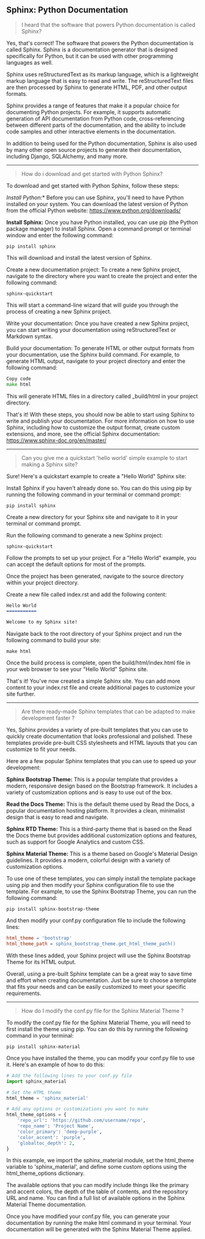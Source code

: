 ## Sphinx: Python Documentation

> I heard that the software that powers Python documentation is called Sphinx? 

Yes, that's correct! The software that powers the Python documentation is called Sphinx. Sphinx is a documentation generator that is designed specifically for Python, but it can be used with other programming languages as well.

Sphinx uses reStructuredText as its markup language, which is a lightweight markup language that is easy to read and write. The reStructuredText files are then processed by Sphinx to generate HTML, PDF, and other output formats.

Sphinx provides a range of features that make it a popular choice for documenting Python projects. For example, it supports automatic generation of API documentation from Python code, cross-referencing between different parts of the documentation, and the ability to include code samples and other interactive elements in the documentation.

In addition to being used for the Python documentation, Sphinx is also used by many other open source projects to generate their documentation, including Django, SQLAlchemy, and many more.

---
> How do i download and get started with Python Sphinx? 

To download and get started with Python Sphinx, follow these steps:

*Install Python:** Before you can use Sphinx, you'll need to have Python installed on your system. You can download the latest version of Python from the official Python website: https://www.python.org/downloads/

**Install Sphinx:** Once you have Python installed, you can use pip (the Python package manager) to install Sphinx. Open a command prompt or terminal window and enter the following command:

```
pip install sphinx
```

This will download and install the latest version of Sphinx.

Create a new documentation project: To create a new Sphinx project, navigate to the directory where you want to create the project and enter the following command:

```
sphinx-quickstart
```

This will start a command-line wizard that will guide you through the process of creating a new Sphinx project.

Write your documentation: Once you have created a new Sphinx project, you can start writing your documentation using reStructuredText or Markdown syntax.

Build your documentation: To generate HTML or other output formats from your documentation, use the Sphinx build command. For example, to generate HTML output, navigate to your project directory and enter the following command:

```go
Copy code
make html
```

This will generate HTML files in a directory called _build/html in your project directory.

That's it! With these steps, you should now be able to start using Sphinx to write and publish your documentation. For more information on how to use Sphinx, including how to customize the output format, create custom extensions, and more, see the official Sphinx documentation: https://www.sphinx-doc.org/en/master/

---
> Can you give me a quickstart 'hello world' simple example to start making a Sphinx siite? 

Sure! Here's a quickstart example to create a "Hello World" Sphinx site:

Install Sphinx if you haven't already done so. You can do this using pip by running the following command in your terminal or command prompt:

```
pip install sphinx
```

Create a new directory for your Sphinx site and navigate to it in your terminal or command prompt.

Run the following command to generate a new Sphinx project:

```
sphinx-quickstart
```

Follow the prompts to set up your project. For a "Hello World" example, you can accept the default options for most of the prompts.

Once the project has been generated, navigate to the source directory within your project directory.

Create a new file called index.rst and add the following content:

```markdown
Hello World
===========

Welcome to my Sphinx site!
```

Navigate back to the root directory of your Sphinx project and run the following command to build your site:

```
make html
```

Once the build process is complete, open the build/html/index.html file in your web browser to see your "Hello World" Sphinx site.

That's it! You've now created a simple Sphinx site. You can add more content to your index.rst file and create additional pages to customize your site further.

---
> Are there ready-made Sphinx templates that can be adapted to make development faster ? 

Yes, Sphinx provides a variety of pre-built templates that you can use to quickly create documentation that looks professional and polished. These templates provide pre-built CSS stylesheets and HTML layouts that you can customize to fit your needs.

Here are a few popular Sphinx templates that you can use to speed up your development:

**Sphinx Bootstrap Theme:** This is a popular template that provides a modern, responsive design based on the Bootstrap framework. It includes a variety of customization options and is easy to use out of the box.

**Read the Docs Theme:** This is the default theme used by Read the Docs, a popular documentation hosting platform. It provides a clean, minimalist design that is easy to read and navigate.

**Sphinx RTD Theme:** This is a third-party theme that is based on the Read the Docs theme but provides additional customization options and features, such as support for Google Analytics and custom CSS.

**Sphinx Material Theme:** This is a theme based on Google's Material Design guidelines. It provides a modern, colorful design with a variety of customization options.

To use one of these templates, you can simply install the template package using pip and then modify your Sphinx configuration file to use the template. For example, to use the Sphinx Bootstrap Theme, you can run the following command:

```
pip install sphinx-bootstrap-theme
```

And then modify your conf.py configuration file to include the following lines:

```makefile
html_theme = 'bootstrap'
html_theme_path = sphinx_bootstrap_theme.get_html_theme_path()
```

With these lines added, your Sphinx project will use the Sphinx Bootstrap Theme for its HTML output.

Overall, using a pre-built Sphinx template can be a great way to save time and effort when creating documentation. Just be sure to choose a template that fits your needs and can be easily customized to meet your specific requirements.

---
> How do I modify the conf.py file for the Sphinx Material Theme ? 

To modify the conf.py file for the Sphinx Material Theme, you will need to first install the theme using pip. You can do this by running the following command in your terminal:

```
pip install sphinx-material
```

Once you have installed the theme, you can modify your conf.py file to use it. Here's an example of how to do this:

```python
# Add the following lines to your conf.py file
import sphinx_material

# Set the HTML theme
html_theme = 'sphinx_material'

# Add any options or customizations you want to make
html_theme_options = {
    'repo_url': 'https://github.com/username/repo',
    'repo_name': 'Project Name',
    'color_primary': 'deep-purple',
    'color_accent': 'purple',
    'globaltoc_depth': 2,
}
```

In this example, we import the sphinx_material module, set the html_theme variable to 'sphinx_material', and define some custom options using the html_theme_options dictionary.

The available options that you can modify include things like the primary and accent colors, the depth of the table of contents, and the repository URL and name. You can find a full list of available options in the Sphinx Material Theme documentation.

Once you have modified your conf.py file, you can generate your documentation by running the make html command in your terminal. Your documentation will be generated with the Sphinx Material Theme applied.
